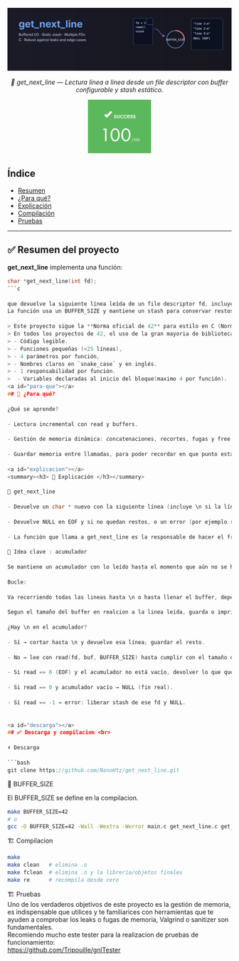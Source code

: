 <!-- ===================== BANNER ===================== -->
<p align="center">
  <img src="https://raw.githubusercontent.com/NanoHtz/Assets/main/get_next_line/banner.svg" alt="get_next_line banner">
</p>

<p align="center"><i>📄 get_next_line  — Lectura línea a línea desde un file descriptor con buffer configurable y stash estático.</i></p>

<p align="center">
  <img src="https://raw.githubusercontent.com/NanoHtz/Assets/main/100.png" alt="gnl nota" height="120">
</p>

## Índice
- [Resumen](#resumen)
- [¿Para qué?](#para-que)
- [Explicación](#explicacion)
- [Compilación](#descarga)
- [Pruebas](#pruebas)

---
<a id="resumen"></a>
## ✅ Resumen del proyecto<br>

**get_next_line** implementa una función:
```c
char *get_next_line(int fd);
```c

que devuelve la siguiente línea leída de un file descriptor fd, incluyendo el salto de línea ('\n') si existe, o NULL en EOF o error.
La función usa un BUFFER_SIZE y mantiene un stash para conservar restos entre llamadas.

> Este proyecto sigue la **Norma oficial de 42** para estilo en C (Norminette).
> En todos los proyectos de 42, el uso de la gran mayoria de bibliotecas esta prohibido, siendo nuestro propio desarrollo libft el sustituto de las funciones básicas. 
> - Código legible.  
> - Funciones pequeñas (<25 líneas),
> - 4 parámetros por función,
> - Nombres claros en `snake_case` y en inglés.
> - 1 responsabilidad por función.
>  - Variables declaradas al inicio del bloque(maximo 4 por función). 
<a id="para-que"></a>
## 🧩 ¿Para qué?

¿Qué se aprende?

- Lectura incremental con read y buffers.

- Gestión de memoria dinámica: concatenaciones, recortes, fugas y free en error/EOF.

- Guardar memoria entre llamadas, para poder recordar en que punto estabamos.

<a id="explicacion"></a>
<summary><h3> 📝 Explicación </h3></summary>

🔁 get_next_line

- Devuelve un char * nuevo con la siguiente línea (incluye \n si la línea lo tenía).

- Devuelve NULL en EOF y si no quedan restos, o un error (por ejemplo read == -1).

- La función que llama a get_next_line es la responsable de hacer el free(), de esto no se encarga get_next_line.

🧠 Idea clave : acumulador

Se mantiene un acumulador con lo leído hasta el momento que aún no se ha devuelto.

Bucle:

Va recorriendo todas las lineas hasta \n o hasta llenar el buffer, dependiendo cual sea mas limitante.

Segun el tamaño del buffer en realcion a la linea leida, guarda o imprime una linea.

¿Hay \n en el acumulador?

- Sí → cortar hasta \n y devuelve esa línea; guardar el resto.

- No → lee con read(fd, buf, BUFFER_SIZE) hasta cumplir con el tamaño del buffer y concatenar al acumulador.

- Si read == 0 (EOF) y el acumulador no está vacío, devolver lo que quede (sin \n).

- Si read == 0 y acumulador vacío → NULL (fin real).

- Si read == -1 → error: liberar stash de ese fd y NULL.


<a id="descarga"></a>
## ✅ Descarga y compilacion <br>

⬇️ Descarga

```bash
git clone https://github.com/NanoHtz/get_next_line.git
```

🧪 BUFFER_SIZE

El BUFFER_SIZE se define en la compilacion.

```bash
make BUFFER_SIZE=42
# o
gcc -D BUFFER_SIZE=42 -Wall -Wextra -Werror main.c get_next_line.c get_next_line_utils.c -I include -o demo
```

🏗️ Compilacion

```bash
make
make clean   # elimina .o
make fclean  # elimina .o y la librería/objetos finales
make re      # recompila desde cero
```
<a id="pruebas"></a>
🏗️ Pruebas
<br>
Uno de los verdaderos objetivos de este proyecto es la gestión de memoria, es indispensable que utilices y te familiarices con herramientas que te ayuden a comprobar los leaks o fugas de memoria, Valgrind o sanitizer son fundamentales.
<br>
Recomiendo mucho este tester para la realizacion de pruebas de funcionamiento:
<br>
https://github.com/Tripouille/gnlTester
